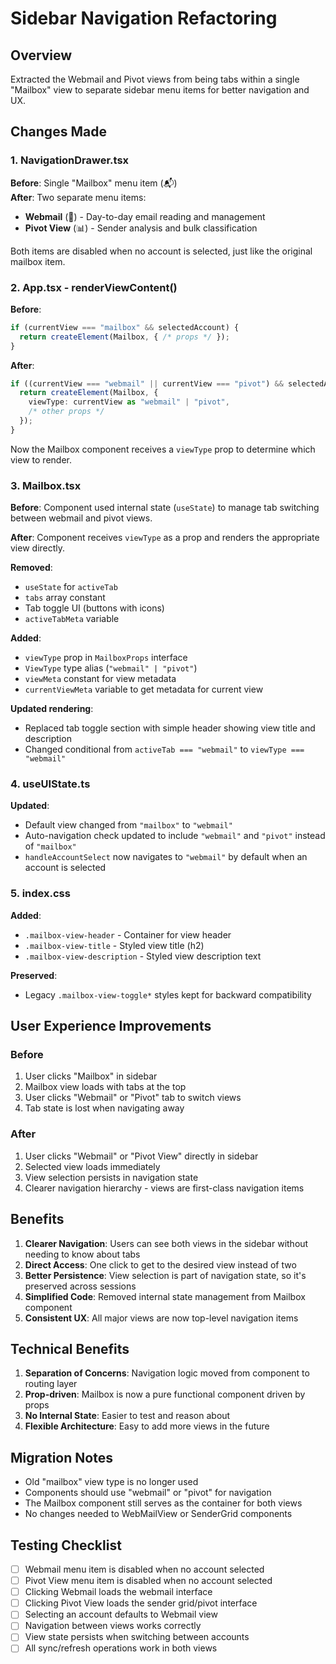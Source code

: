 # Sidebar Navigation Refactoring

## Overview
Extracted the Webmail and Pivot views from being tabs within a single "Mailbox" view to separate sidebar menu items for better navigation and UX.

## Changes Made

### 1. NavigationDrawer.tsx
**Before**: Single "Mailbox" menu item (📬)  
**After**: Two separate menu items:
- **Webmail** (📧) - Day-to-day email reading and management
- **Pivot View** (📊) - Sender analysis and bulk classification

Both items are disabled when no account is selected, just like the original mailbox item.

### 2. App.tsx - renderViewContent()
**Before**: 
```typescript
if (currentView === "mailbox" && selectedAccount) {
  return createElement(Mailbox, { /* props */ });
}
```

**After**:
```typescript
if ((currentView === "webmail" || currentView === "pivot") && selectedAccount) {
  return createElement(Mailbox, {
    viewType: currentView as "webmail" | "pivot",
    /* other props */
  });
}
```

Now the Mailbox component receives a `viewType` prop to determine which view to render.

### 3. Mailbox.tsx
**Before**: Component used internal state (`useState`) to manage tab switching between webmail and pivot views.

**After**: Component receives `viewType` as a prop and renders the appropriate view directly.

**Removed**:
- `useState` for `activeTab`
- `tabs` array constant
- Tab toggle UI (buttons with icons)
- `activeTabMeta` variable

**Added**:
- `viewType` prop in `MailboxProps` interface
- `ViewType` type alias (`"webmail" | "pivot"`)
- `viewMeta` constant for view metadata
- `currentViewMeta` variable to get metadata for current view

**Updated rendering**:
- Replaced tab toggle section with simple header showing view title and description
- Changed conditional from `activeTab === "webmail"` to `viewType === "webmail"`

### 4. useUIState.ts
**Updated**:
- Default view changed from `"mailbox"` to `"webmail"`
- Auto-navigation check updated to include `"webmail"` and `"pivot"` instead of `"mailbox"`
- `handleAccountSelect` now navigates to `"webmail"` by default when an account is selected

### 5. index.css
**Added**:
- `.mailbox-view-header` - Container for view header
- `.mailbox-view-title` - Styled view title (h2)
- `.mailbox-view-description` - Styled view description text

**Preserved**:
- Legacy `.mailbox-view-toggle*` styles kept for backward compatibility

## User Experience Improvements

### Before
1. User clicks "Mailbox" in sidebar
2. Mailbox view loads with tabs at the top
3. User clicks "Webmail" or "Pivot" tab to switch views
4. Tab state is lost when navigating away

### After
1. User clicks "Webmail" or "Pivot View" directly in sidebar
2. Selected view loads immediately
3. View selection persists in navigation state
4. Clearer navigation hierarchy - views are first-class navigation items

## Benefits

1. **Clearer Navigation**: Users can see both views in the sidebar without needing to know about tabs
2. **Direct Access**: One click to get to the desired view instead of two
3. **Better Persistence**: View selection is part of navigation state, so it's preserved across sessions
4. **Simplified Code**: Removed internal state management from Mailbox component
5. **Consistent UX**: All major views are now top-level navigation items

## Technical Benefits

1. **Separation of Concerns**: Navigation logic moved from component to routing layer
2. **Prop-driven**: Mailbox is now a pure functional component driven by props
3. **No Internal State**: Easier to test and reason about
4. **Flexible Architecture**: Easy to add more views in the future

## Migration Notes

- Old "mailbox" view type is no longer used
- Components should use "webmail" or "pivot" for navigation
- The Mailbox component still serves as the container for both views
- No changes needed to WebMailView or SenderGrid components

## Testing Checklist

- [ ] Webmail menu item is disabled when no account selected
- [ ] Pivot View menu item is disabled when no account selected
- [ ] Clicking Webmail loads the webmail interface
- [ ] Clicking Pivot View loads the sender grid/pivot interface
- [ ] Selecting an account defaults to Webmail view
- [ ] Navigation between views works correctly
- [ ] View state persists when switching between accounts
- [ ] All sync/refresh operations work in both views

